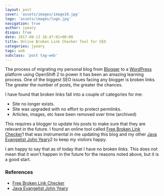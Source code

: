 ```yaml
---
layout: post
cover: 'assets/images/image10.jpg'
logo: 'assets/images/logo.jpg'
navigation: true
author: jyeary
disqus: true
date: 2017-08-13 16:47:01+00:00
title: Online Broken Link Checker Tool for SEO
categories: jyeary
tags: web
subclass: 'post tag-web'
---
```

The process of migrating my personal blog from [Blogger](https://blogger.com) to a [WordPress](https://wordpress.com) platform using OpenShift 2 to power it has been an amazing learning process. One of the biggest SEO issues facing any blogger is broken links. The greater the number of posts, the greater the chances.

I have found that broken links fall into a couple of categories for me:

* Site no longer exists.
* Site was upgraded with no effort to protect permlinks.
* Articles, images, etc have been removed over time (archived)

This requires a blogger to update his posts to make sure that they are relevant in the future. I found an online tool called [Free Broken Link Checker](http://www.brokenlinkcheck.com/)1 that was instrumental in me updating this blog and my other [Java Evangelist John Yeary](http://javaevangelist.blogspot.com)2 to keep my visitors happy.

I am happy to say that as of today that I have no broken links. This does not mean that it won't happen in the future for the reasons noted above, but it is a good start.

### References
- [Free Broken Link Checker](http://www.brokenlinkcheck.com/)
- [Java Evangelist John Yeary](http://javaevangelist.blogspot.com)
